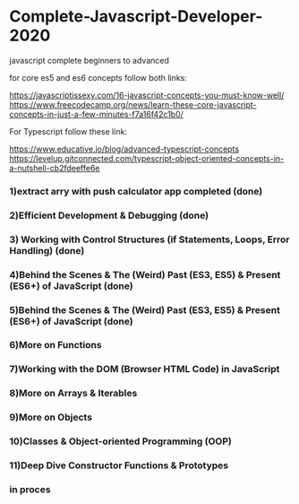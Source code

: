 # Complete-Javascript-Developer-2020
javascript complete beginners to advanced

for core es5 and es6 concepts follow both links:

https://javascriptissexy.com/16-javascript-concepts-you-must-know-well/
https://www.freecodecamp.org/news/learn-these-core-javascript-concepts-in-just-a-few-minutes-f7a16f42c1b0/

For Typescript follow these link:

https://www.educative.io/blog/advanced-typescript-concepts
https://levelup.gitconnected.com/typescript-object-oriented-concepts-in-a-nutshell-cb2fdeeffe6e

<h3>1)extract arry with push calculator app completed (done)</h3>
<h3>2)Efficient Development & Debugging (done)</h3>
<h3>3) Working with Control Structures (if Statements, Loops, Error Handling) (done)</h3>
<h3>4)Behind the Scenes & The (Weird) Past (ES3, ES5) & Present (ES6+) of JavaScript (done)</h3>
<h3>5)Behind the Scenes & The (Weird) Past (ES3, ES5) & Present (ES6+) of JavaScript (done)</h3>
<h3>6)More on Functions</h3>
<h3>7)Working with the DOM (Browser HTML Code) in JavaScript</h3>
<h3>8)More on Arrays & Iterables</h3>
<h3>9)More on Objects</h3>
<h3>10)Classes & Object-oriented Programming (OOP)</h3>
<h3>11)Deep Dive Constructor Functions & Prototypes</h3>
<h3>in proces</h3>
